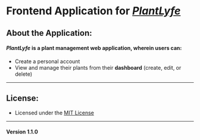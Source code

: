# Frontend Application for [*PlantLyfe*](https://plantlyfe-fe.vercel.app/)

## About the Application:
#### *PlantLyfe* is a plant management web application, wherein users can:
- Create a personal account
- View and manage their plants from their **dashboard** (create, edit, or delete)

---
## License:

- Licensed under the [MIT License](LICENSE)

---
#### Version 1.1.0
